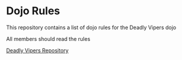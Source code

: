 Dojo Rules
==========

This repository contains a list of dojo rules for the Deadly Vipers dojo


All members should read the rules

[Deadly Vipers Repository]("https://github.com/deadlyvipers")